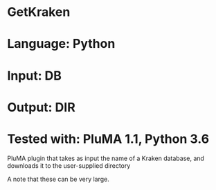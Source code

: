 # GetKraken
# Language: Python
# Input: DB
# Output: DIR
# Tested with: PluMA 1.1, Python 3.6

PluMA plugin that takes as input the name of a Kraken database, and 
downloads it to the user-supplied directory

A note that these can be very large.
